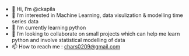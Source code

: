 - 👋 Hi, I’m @ckapila
- 👀 I’m interested in Machine Learning, data visulization & modelling time series data
- 🌱 I’m currently learning python
- 💞️ I’m looking to collaborate on small projects which can help me learn python and involve statistical modelling of data
- 📫 How to reach me : chars0209@gmail.com

<!---
ckapila/ckapila is a ✨ special ✨ repository because its `README.md` (this file) appears on your GitHub profile.
You can click the Preview link to take a look at your changes.
--->

